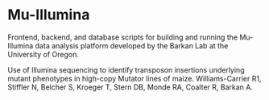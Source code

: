 # Mu-Illumina

Frontend, backend, and database scripts for building and running the Mu-Illumina data analysis platform developed by the Barkan Lab at the University of Oregon. 

Use of Illumina sequencing to identify transposon insertions underlying mutant phenotypes in high-copy Mutator lines of maize.
Williams-Carrier R1, Stiffler N, Belcher S, Kroeger T, Stern DB, Monde RA, Coalter R, Barkan A.
